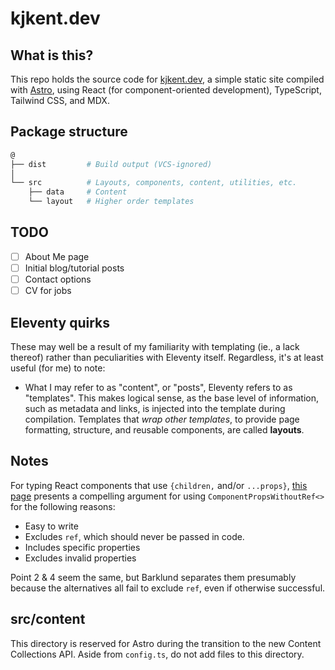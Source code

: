 # kjkent.dev

## What is this?

This repo holds the source code for [kjkent.dev](https://kjkent.dev), a simple
static site compiled with [Astro](https://astro.build), using React (for component-oriented development), TypeScript, Tailwind CSS, and MDX.

## Package structure

```Bash
@
├── dist         # Build output (VCS-ignored)
│
└── src          # Layouts, components, content, utilities, etc.
    ├── data     # Content
    └── layout   # Higher order templates
```

## TODO

- [ ] About Me page
- [ ] Initial blog/tutorial posts
- [ ] Contact options
- [ ] CV for jobs

## Eleventy quirks

These may well be a result of my familiarity with templating (ie., a
lack thereof) rather than peculiarities with Eleventy itself. Regardless, it's
at least useful (for me) to note:

- What I may refer to as "content", or "posts", Eleventy refers to as
  "templates". This makes logical sense, as the base level of information, such
  as metadata and links, is injected into the template during compilation.
  Templates that _wrap other templates_, to provide page formatting, structure,
  and reusable components, are called **layouts**.

## Notes

For typing React components that use `{children,` and/or `...props}`, [this page](https://mortenbarklund.com/blog/react-typescript-props-spread/) presents a compelling argument for using `ComponentPropsWithoutRef<>` for the following reasons:

- Easy to write
- Excludes `ref`, which should never be passed in code.
- Includes specific properties
- Excludes invalid properties

Point 2 & 4 seem the same, but Barklund separates them presumably because the alternatives all fail to exclude `ref`, even if otherwise successful.

## src/content

This directory is reserved for Astro during the transition to the new Content
Collections API. Aside from `config.ts`, do not add files to this directory.

